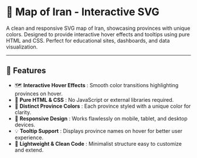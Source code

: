 # 🎯 Map of Iran - Interactive SVG

A clean and responsive SVG map of Iran, showcasing provinces with unique colors. Designed to provide interactive hover effects and tooltips using pure HTML and CSS. Perfect for educational sites, dashboards, and data visualization.

---

## 🚀 Features  
- 🗺️ **Interactive Hover Effects** : Smooth color transitions highlighting provinces on hover.  
- 🎨 **Pure HTML & CSS** : No JavaScript or external libraries required.  
- 🌈 **Distinct Province Colors** : Each province styled with a unique color for clarity.  
- 📱 **Responsive Design** : Works flawlessly on mobile, tablet, and desktop devices.  
- 💡 **Tooltip Support** : Displays province names on hover for better user experience.  
- 🔧 **Lightweight & Clean Code** : Minimalist structure easy to customize and extend.
